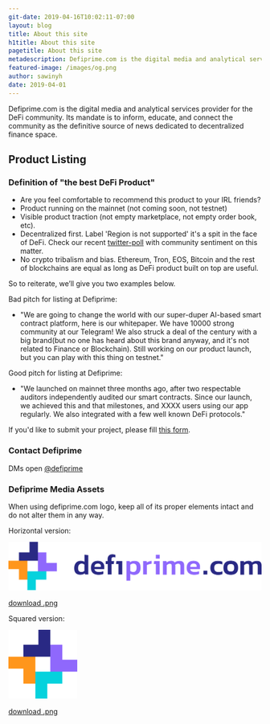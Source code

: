 ```yaml
---
git-date: 2019-04-16T10:02:11-07:00
layout: blog
title: About this site
h1title: About this site
pagetitle: About this site   
metadescription: Defiprime.com is the digital media and analytical services provider for the DeFi community. Its mandate is to inform, educate, and connect the community as the definitive source of news dedicated to decentralized finance space.
featured-image: /images/og.png
author: sawinyh
date: 2019-04-01
---
```


Defiprime.com is the digital media and analytical services provider for the DeFi community. Its mandate is to inform, educate, and connect the community as the definitive source of news dedicated to decentralized finance space.

## Product Listing

### Definition of "the best DeFi Product"
* Are you feel comfortable to recommend this product to your IRL friends?
* Product running on the mainnet (not coming soon, not testnet)
* Visible product traction (not empty marketplace, not empty order book, etc).   
* Decentralized first. Label 'Region is not supported' it's a spit in the face of DeFi. Check our recent [twitter-poll](https://twitter.com/defiprime/status/1130890433821724672) with community sentiment on this matter.
* No crypto tribalism and bias. Ethereum, Tron, EOS, Bitcoin and the rest of blockchains are equal as long as DeFi product built on top are useful.

So to reiterate, we’ll give you two examples below.

Bad pitch for listing at Defiprime:
- "We are going to change the world with our super-duper AI-based smart contract platform, here is our whitepaper. We have 10000 strong community at our Telegram! We also struck a deal of the century with a big brand(but no one has heard about this brand anyway, and it's not related to Finance or Blockchain). Still working on our product launch, but you can play with this thing on testnet."

Good pitch for listing at Defiprime:
- "We launched on mainnet three months ago, after two respectable auditors independently audited our smart contracts. Since our launch, we achieved this and that milestones, and XXXX users using our app regularly. We also integrated with a few well known DeFi protocols."

If you'd like to submit your project, please fill [this form](https://sneg55.typeform.com/to/WRFW02).

### Contact Defiprime

DMs open [@defiprime](https://twitter.com/defiprime)

### Defiprime Media Assets

When using defiprime.com logo, keep all of its proper elements intact and do not alter them in any way.  

Horizontal version:

![](/images/defiprime-logo.png)

[download .png](/images/defiprime-logo-hires.png)

Squared version:

![](/images/defiprime-logo2.png)

[download .png](/images/defiprime-logo-hires2.png)
